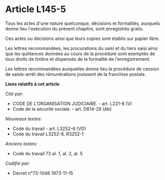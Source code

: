 # Article L145-5

Tous les actes d'une nature quelconque, décisions et formalités, auxquels donne lieu l'exécution du présent chapitre, sont
enregistrés gratis.

Ces actes ou décisions ainsi que leurs copies sont établis sur papier libre.

Les lettres recommandées, les procurations du saisi et du tiers saisi ainsi que les quittances données au cours de la
procédure sont exemptés de tous droits de timbre et dispensés de la formalité de l'enregistrement.

Les lettres recommandées auxquelles donne lieu la procédure de cession de saisie-arrêt des rémunérations jouissent de la
franchise postale.

**Liens relatifs à cet article**

_Cité par_:

  - CODE DE L'ORGANISATION JUDICIAIRE. - art. L221-8 (V)
  - Code de la sécurité sociale. - art. D814-29 (Ab)

_Nouveaux textes_:

  - Code du travail - art. L3252-6 (VD)
  - Code du travail L3252-6, R3252-1

_Anciens textes_:

  - Code du travail 73 al. 1, al. 2, al. 5

_Codifié par_:

  - Décret n°73-1046 1973-11-15
